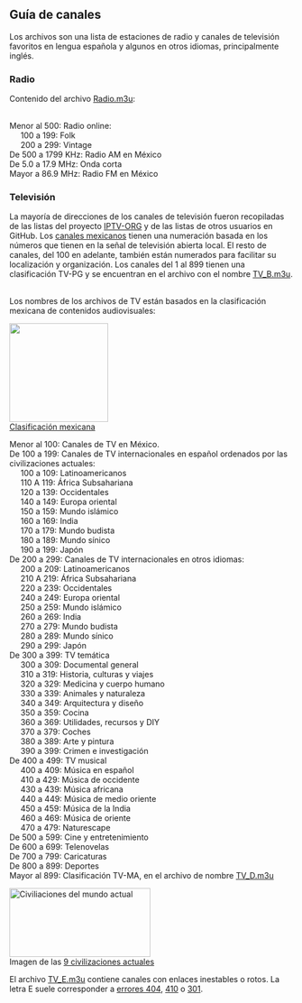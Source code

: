 <h2>Guía de canales</h2>
Los archivos son una lista de estaciones de radio y canales de televisión favoritos en lengua española y algunos en otros idiomas, principalmente inglés.</br>

<h3>Radio</h3>
Contenido del archivo <a href="https://github.com/Juaito/Channels/blob/main/Radio.m3u">Radio.m3u</a>:</br>&nbsp;</br>

Menor al 500: Radio online:</br>
&nbsp;&nbsp;&nbsp;&nbsp;&nbsp;100 a 199: Folk</br>
&nbsp;&nbsp;&nbsp;&nbsp;&nbsp;200 a 299: Vintage</br>
De 500 a 1799 KHz: Radio AM en México</br>
De 5.0 a 17.9 MHz: Onda corta</br>
Mayor a 86.9 MHz: Radio FM en México</br>

<h3>Televisión</h3>
La mayoría de direcciones de los canales de televisión fueron recopiladas de las listas del proyecto <a href="https://iptv-org.github.io">IPTV-ORG</a> y de las listas de otros usuarios en GitHub. Los <a href="https://www.ift.org.mx/sites/default/files/contenidogeneral/comunicacion-y-medios/listadocv6ta07102021versionaccesible.pdf">canales mexicanos</a> tienen una numeración basada en los números que tienen en la señal de televisión abierta local.  El resto de canales, del 100 en adelante, también están numerados para facilitar su localización y organización. Los canales del 1 al 899 tienen una clasificación TV-PG y se encuentran en el archivo con el nombre <a href="https://github.com/Juaito/Channels/blob/main/TV_B.m3u">TV_B.m3u</a>.</br>&nbsp;</br>

Los nombres de los archivos de TV están basados en la clasificación mexicana de contenidos audiovisuales:</br>

<img
  src="https://upload.wikimedia.org/wikipedia/commons/thumb/f/f3/Sistema_Mexicano_de_Equivalencias_de_Clasificaci%C3%B3n_de_Contenidos_de_Videojuegos.svg/782px-Sistema_Mexicano_de_Equivalencias_de_Clasificaci%C3%B3n_de_Contenidos_de_Videojuegos.svg.png"
  alt=""
  width="175"
  height="175" 
/></br>
<a href="https://dgrtc.segob.gob.mx/es/DGRTC/CINEMATOGRAFIA">Clasificación mexicana</a></br>

Menor al 100: Canales de TV en México.</br>
De 100 a 199: Canales de TV internacionales en español ordenados por las civilizaciones actuales:</br>
&nbsp;&nbsp;&nbsp;&nbsp;&nbsp;100 a 109: Latinoamericanos</br>
&nbsp;&nbsp;&nbsp;&nbsp;&nbsp;110 A 119: África Subsahariana</br>
&nbsp;&nbsp;&nbsp;&nbsp;&nbsp;120 a 139: Occidentales</br>
&nbsp;&nbsp;&nbsp;&nbsp;&nbsp;140 a 149: Europa oriental</br>
&nbsp;&nbsp;&nbsp;&nbsp;&nbsp;150 a 159: Mundo islámico</br>
&nbsp;&nbsp;&nbsp;&nbsp;&nbsp;160 a 169: India</br>
&nbsp;&nbsp;&nbsp;&nbsp;&nbsp;170 a 179: Mundo budista</br>
&nbsp;&nbsp;&nbsp;&nbsp;&nbsp;180 a 189: Mundo sínico</br>
&nbsp;&nbsp;&nbsp;&nbsp;&nbsp;190 a 199: Japón</br>
De 200 a 299: Canales de TV internacionales en otros idiomas:</br>
&nbsp;&nbsp;&nbsp;&nbsp;&nbsp;200 a 209: Latinoamericanos</br>
&nbsp;&nbsp;&nbsp;&nbsp;&nbsp;210 A 219: África Subsahariana</br>
&nbsp;&nbsp;&nbsp;&nbsp;&nbsp;220 a 239: Occidentales</br>
&nbsp;&nbsp;&nbsp;&nbsp;&nbsp;240 a 249: Europa oriental</br>
&nbsp;&nbsp;&nbsp;&nbsp;&nbsp;250 a 259: Mundo islámico</br>
&nbsp;&nbsp;&nbsp;&nbsp;&nbsp;260 a 269: India</br>
&nbsp;&nbsp;&nbsp;&nbsp;&nbsp;270 a 279: Mundo budista</br>
&nbsp;&nbsp;&nbsp;&nbsp;&nbsp;280 a 289: Mundo sínico</br>
&nbsp;&nbsp;&nbsp;&nbsp;&nbsp;290 a 299: Japón</br>
De 300 a 399: TV temática</br>
&nbsp;&nbsp;&nbsp;&nbsp;&nbsp;300 a 309: Documental general</br>
&nbsp;&nbsp;&nbsp;&nbsp;&nbsp;310 a 319: Historia, culturas y viajes</br>
&nbsp;&nbsp;&nbsp;&nbsp;&nbsp;320 a 329: Medicina y cuerpo humano</br>
&nbsp;&nbsp;&nbsp;&nbsp;&nbsp;330 a 339: Animales y naturaleza</br>
&nbsp;&nbsp;&nbsp;&nbsp;&nbsp;340 a 349: Arquitectura y diseño</br>
&nbsp;&nbsp;&nbsp;&nbsp;&nbsp;350 a 359: Cocina</br>
&nbsp;&nbsp;&nbsp;&nbsp;&nbsp;360 a 369: Utilidades, recursos y DIY</br>
&nbsp;&nbsp;&nbsp;&nbsp;&nbsp;370 a 379: Coches</br>
&nbsp;&nbsp;&nbsp;&nbsp;&nbsp;380 a 389: Arte y pintura</br>
&nbsp;&nbsp;&nbsp;&nbsp;&nbsp;390 a 399: Crimen e investigación</br>
De 400 a 499: TV musical</br>
&nbsp;&nbsp;&nbsp;&nbsp;&nbsp;400 a 409: Música en español</br>
&nbsp;&nbsp;&nbsp;&nbsp;&nbsp;410 a 429: Música de occidente</br>
&nbsp;&nbsp;&nbsp;&nbsp;&nbsp;430 a 439: Música africana</br>
&nbsp;&nbsp;&nbsp;&nbsp;&nbsp;440 a 449: Música de medio oriente</br>
&nbsp;&nbsp;&nbsp;&nbsp;&nbsp;450 a 459: Música de la India</br>
&nbsp;&nbsp;&nbsp;&nbsp;&nbsp;460 a 469: Música de oriente</br>
&nbsp;&nbsp;&nbsp;&nbsp;&nbsp;470 a 479: Naturescape</br>
De 500 a 599: Cine y entretenimiento</br>
De 600 a 699: Telenovelas</br>
De 700 a 799: Caricaturas</br>
De 800 a 899: Deportes</br>
Mayor al 899: Clasificación TV-MA, en el archivo de nombre <a href="https://github.com/Juaito/Channels/blob/main/TV_D.m3u">TV_D.m3u</a></br>

<img src="https://upload.wikimedia.org/wikipedia/commons/d/df/Clash_of_Civilizations_world_map_final.png"
  alt="Civiliaciones del mundo actual"
  width="250"
  height="122" 
/></br>
Imagen de las <a href="https://es.wikipedia.org/wiki/Choque_de_civilizaciones">9 civilizaciones actuales</a>

El archivo [TV_E.m3u](https://github.com/Juaito/Channels/blob/main/TV_E.m3u) contiene canales con enlaces inestables o rotos.  La letra E suele corresponder a [errores 404](https://es.wikipedia.org/wiki/HTTP_404), [410](https://es.wikipedia.org/wiki/HTTP_410) o [301](https://es.wikipedia.org/wiki/HTTP_301).</br>

